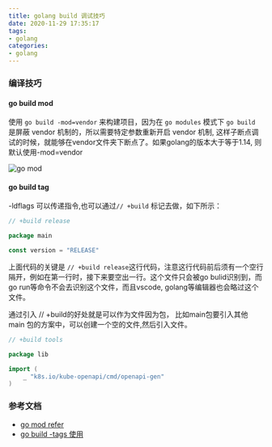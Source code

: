 ```yaml
---
title: golang build 调试技巧
date: 2020-11-29 17:35:17
tags:
- golang
categories:
- golang
---
```


### 编译技巧

#### go build mod

使用 `go build -mod=vendor` 来构建项目，因为在 `go modules` 模式下 `go build` 是屏蔽 vendor 机制的，所以需要特定参数重新开启 vendor 机制, 这样子断点调试的时候，就能够在vendor文件夹下断点了。如果golang的版本大于等于1.14, 则默认使用-mod=vendor

![go mod](https://fafucoder-1252756369.cos.ap-nanjing.myqcloud.com/0081Kckwly1gl66qxf5wzj31fa0dwq7d.jpg)

#### go build tag

-ldflags 可以传递指令,也可以通过`// +build` 标记去做，如下所示：

```go
// +build release

package main

const version = "RELEASE"
```

上面代码的关键是 `// +build release`这行代码，注意这行代码前后须有一个空行隔开，例如在第一行时，接下来要空出一行。这个文件只会被go bulid识别到，而go run等命令不会去识别这个文件，而且vscode, golang等编辑器也会略过这个文件。

通过引入 //  +build的好处就是可以作为文件因为包， 比如main包要引入其他main 包的方案中，可以创建一个空的文件,然后引入文件。

```go
// +build tools

package lib

import (
	_ "k8s.io/kube-openapi/cmd/openapi-gen"
)

```

### 参考文档

- [go mod refer](https://golang.org/ref/mod)
- [go build -tags 使用](https://www.cnblogs.com/linyihai/p/10859945.html)